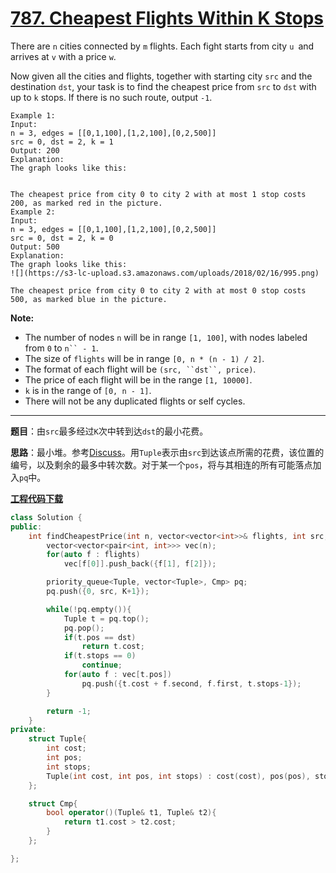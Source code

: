 # [787. Cheapest Flights Within K Stops](https://leetcode.com/problems/cheapest-flights-within-k-stops/)

There are `n` cities connected by `m` flights. Each fight starts from city `u `and arrives at `v` with a price `w`.

Now given all the cities and flights, together with starting city `src` and the destination `dst`, your task is to find the cheapest price from `src` to `dst` with up to `k` stops. If there is no such route, output `-1`.

```
Example 1:
Input:
n = 3, edges = [[0,1,100],[1,2,100],[0,2,500]]
src = 0, dst = 2, k = 1
Output: 200
Explanation:
The graph looks like this:


The cheapest price from city 0 to city 2 with at most 1 stop costs 200, as marked red in the picture.
Example 2:
Input:
n = 3, edges = [[0,1,100],[1,2,100],[0,2,500]]
src = 0, dst = 2, k = 0
Output: 500
Explanation:
The graph looks like this:
![](https://s3-lc-upload.s3.amazonaws.com/uploads/2018/02/16/995.png)

The cheapest price from city 0 to city 2 with at most 0 stop costs 500, as marked blue in the picture.
```

**Note:**

- The number of nodes `n` will be in range `[1, 100]`, with nodes labeled from `0` to `n`` - 1`.
- The size of `flights` will be in range `[0, n * (n - 1) / 2]`.
- The format of each flight will be `(src, ``dst``, price)`.
- The price of each flight will be in the range `[1, 10000]`.
- `k` is in the range of `[0, n - 1]`.
- There will not be any duplicated flights or self cycles.

-----

**题目**：由`src`最多经过`K`次中转到达`dst`的最小花费。

**思路**：最小堆。参考[Discuss](https://leetcode.com/problems/cheapest-flights-within-k-stops/discuss/115541/JavaPython-Priority-Queue-Solution)。用`Tuple`表示由`src`到达该点所需的花费，该位置的编号，以及剩余的最多中转次数。对于某一个`pos`，将与其相连的所有可能落点加入`pq`中。

[**工程代码下载**](https://github.com/shenkh/leetcode)

```cpp
class Solution {
public:
    int findCheapestPrice(int n, vector<vector<int>>& flights, int src, int dst, int K) {
        vector<vector<pair<int, int>>> vec(n);
        for(auto f : flights)
            vec[f[0]].push_back({f[1], f[2]});

        priority_queue<Tuple, vector<Tuple>, Cmp> pq;
        pq.push({0, src, K+1});

        while(!pq.empty()){
            Tuple t = pq.top();
            pq.pop();
            if(t.pos == dst)
                return t.cost;
            if(t.stops == 0)
                continue;
            for(auto f : vec[t.pos])
                pq.push({t.cost + f.second, f.first, t.stops-1});
        }

        return -1;
    }
private:
    struct Tuple{
        int cost;
        int pos;
        int stops;
        Tuple(int cost, int pos, int stops) : cost(cost), pos(pos), stops(stops){}
    };

    struct Cmp{
        bool operator()(Tuple& t1, Tuple& t2){
            return t1.cost > t2.cost;
        }
    };

};
```
